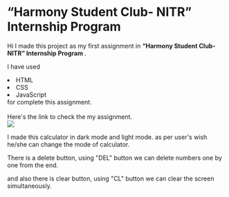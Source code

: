 # “Harmony Student Club- NITR” Internship Program

Hi I made this project as my first assignment in <b>“Harmony Student Club- NITR” Internship Program
</b>.
<br>

I have used

<li>HTML
<li>CSS
<li>JavaScript
<br> for complete this assignment.
<br><br>Here's the link to check the my assignment.<br>
<a href="https://lakshithahewagamage.github.io/calculator/"> <img src="https://pngimg.com/uploads/calculator/calculator_PNG102230.png"> </a>
<br>

I made this calculator in dark mode and light mode. as per user's wish he/she can change the mode of calculator.
<br>

There is a delete button, using "DEL" button we can delete numbers one by one from the end.
<br>

and also there is clear button, using "CL" button we can clear the screen simultaneously.
